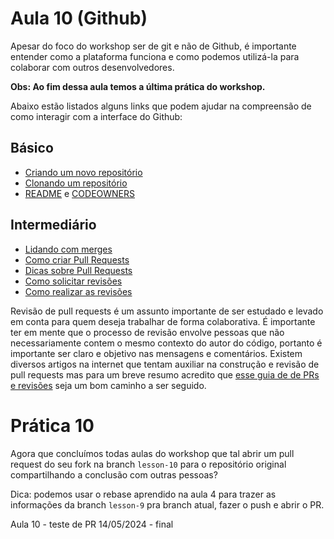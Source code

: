 # Aula 10 (Github)

Apesar do foco do workshop ser de git e não de Github, é importante entender como a plataforma funciona e como podemos utilizá-la para colaborar com outros desenvolvedores.

**Obs: Ao fim dessa aula temos a última prática do workshop.**


Abaixo estão listados alguns links que podem ajudar na compreensão de como interagir com a interface do Github:

## Básico
- [Criando um novo repositório](https://docs.github.com/pt/repositories/creating-and-managing-repositories/creating-a-new-repository)
- [Clonando um repositório](https://docs.github.com/pt/repositories/creating-and-managing-repositories/cloning-a-repository)
- [README](https://docs.github.com/pt/repositories/managing-your-repositorys-settings-and-features/customizing-your-repository/about-readmes) e [CODEOWNERS](https://docs.github.com/pt/repositories/managing-your-repositorys-settings-and-features/customizing-your-repository/about-code-owners)

## Intermediário
- [Lidando com merges](https://docs.github.com/pt/repositories/configuring-branches-and-merges-in-your-repository/configuring-pull-request-merges/about-merge-methods-on-github)
- [Como criar Pull Requests](https://docs.github.com/pt/pull-requests/collaborating-with-pull-requests/proposing-changes-to-your-work-with-pull-requests/creating-a-pull-request?tool=webui)
- [Dicas sobre Pull Requests](https://docs.github.com/pt/pull-requests/collaborating-with-pull-requests/getting-started/best-practices-for-pull-requests)
- [Como solicitar revisões](https://docs.github.com/pt/pull-requests/collaborating-with-pull-requests/proposing-changes-to-your-work-with-pull-requests/requesting-a-pull-request-review)
- [Como realizar as revisões](https://docs.github.com/pt/pull-requests/collaborating-with-pull-requests/reviewing-changes-in-pull-requests)

Revisão de pull requests é um assunto importante de ser estudado e levado em conta para quem deseja trabalhar de forma colaborativa. É importante ter em mente que o processo de revisão envolve pessoas que não necessariamente contem o mesmo contexto do autor do código, portanto é importante ser claro e objetivo nas mensagens e comentários.
Existem diversos artigos na internet que tentam auxiliar na construção e revisão de pull requests mas para um breve resumo acredito que [esse guia de de PRs e revisões](https://github.com/mawrkus/pull-request-review-guide?tab=readme-ov-file) seja um bom caminho a ser seguido.

# Prática 10

Agora que concluímos todas aulas do workshop que tal abrir um pull request do seu fork na branch `lesson-10` para o repositório original compartilhando a conclusão com outras pessoas?

Dica: podemos usar o rebase aprendido na aula 4 para trazer as informações da branch `lesson-9` pra branch atual, fazer o push e abrir o PR.

Aula 10 - teste de PR 14/05/2024 - final